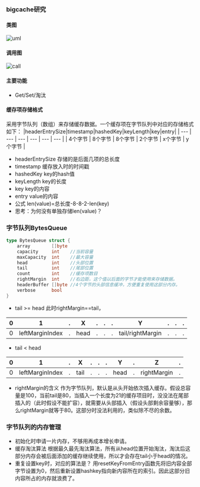 ### bigcache研究
#### 类图
![uml](https://github.com/tfbrother/tfcache/bigcache/blob/master/uml.png?raw=true)
#### 调用图
![call](https://github.com/tfbrother/tfcache/bigcache/blob/master/call.png?raw=true)
#### 主要功能
- Get/Set/淘汰
#### 缓存项存储格式
采用字节队列（数组）来存储缓存数据。一个缓存项在字节队列中对应的存储格式如下：
|headerEntrySize|timestamp|hashedKey|keyLength|key|entry|
| --- | --- | --- | --- | --- | --- |
| 4个字节 | 8个字节 | 8个字节 | 2个字节 | x个字节 | y个字节 |

* headerEntrySize
    存储的是后面几项的总长度
* timestamp
    缓存放入时的时间戳
* hashedKey
    key的hash值
* keyLength
    key的长度
* key
    key的内容
* entry
    value的内容
* 公式
    len(value)=总长度-8-8-2-len(key)
* 思考：为何没有单独存储len(value)？

### 字节队列BytesQueue
``` go
type BytesQueue struct {
	array        []byte
	capacity     int    //当前容量
	maxCapacity  int    //最大容量
	head         int    //头部位置
	tail         int    //尾部位置
	count        int    //缓存项数目
	rightMargin  int    //右边距，这个值以后面的字节才能使用来存储数据。
	headerBuffer []byte //4个字节的头部信息缓冲，方便重复使用这部分内存。
	verbose      bool
}
```
* tail >= head
此时rightMargin==tail，

| 0 | 1 | . | X | . | . | . | Y | . | . | . |
| --- | --- | --- | --- | --- | --- | --- | --- | --- | --- | --- |
| 0 | leftMarginIndex | . | head | . | . | . | tail/rightMargin | . | . | . |

* tail < head

| 0 | 1 | . | X | . | . | . | Y | . | Z | . |
| --- | --- | --- | --- | --- | --- | --- | --- | --- | --- | --- |
| 0 | leftMarginIndex | . | tail | . | . | . | head | . | rightMargin | . |

* rightMargin的含义
  作为字节队列，默认是从头开始依次插入缓存。假设总容量是100，当前tail是80，当插入一个长度为21的缓存项目时，没没法在尾部插入的（此时假设不能扩容），就需要从头部插入（假设头部剩余容量够），那么rightMargin就等于80。这部分时没法利用的，类似除不尽的余数。
  
### 字节队列的内存管理
* 初始化时申请一片内存，不够用再成本增长申请。
* 缓存淘汰算法
  根据最久最先淘汰算法，所有从head位置开始淘汰，淘汰后这部分内存会被后面添加的缓存继续使用，所以才会存在tail小于head的情况。
* 重复设置key时，对应的算法是？
  用resetKeyFromEntry函数先将旧内容全部字节设置为0，然后重新设置hashkey指向新内容所在的索引。因此这部分旧内容所占的内存就浪费了。